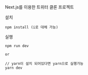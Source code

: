 Next.js를 이용한 트위터 클론 프로젝트

설치
```
npm install (i로 대체 가능)
```

실행
```
npm run dev 

or

// yarn이 설치 되어있다면 yarn으로 실행가능
yarn dev
```